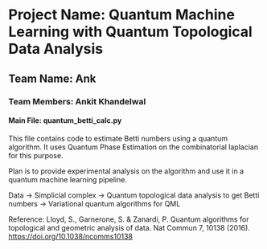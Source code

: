 # Project Name: Quantum Machine Learning with Quantum Topological Data Analysis

## Team Name: Ank
### Team Members: Ankit Khandelwal

#### Main File: quantum_betti_calc.py
This file contains code to estimate Betti numbers using a quantum algorithm.
It uses Quantum Phase Estimation on the combinatorial laplacian for this purpose.

Plan is to provide experimental analysis on the algorithm
and use it in a quantum machine learning pipeline.

Data -> Simplicial complex ->
Quantum topological data analysis to get Betti numbers
-> Variational quantum algorithms for QML

Reference:
Lloyd, S., Garnerone, S. & Zanardi, P. Quantum algorithms for topological and geometric analysis of data. Nat Commun 7, 10138 (2016). https://doi.org/10.1038/ncomms10138
